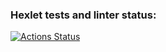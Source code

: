 ### Hexlet tests and linter status:
[![Actions Status](https://github.com/maksimowich/rails-project-63/workflows/hexlet-check/badge.svg)](https://github.com/maksimowich/rails-project-63/actions)